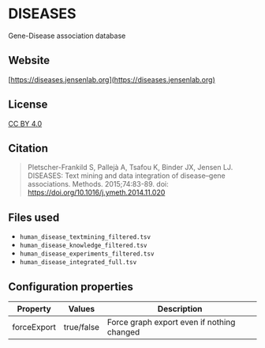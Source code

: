 # DISEASES

Gene-Disease association database

## Website

[https://diseases.jensenlab.org](https://diseases.jensenlab.org)

## License

[CC BY 4.0](https://creativecommons.org/licenses/by/4.0/)

## Citation

> Pletscher-Frankild S, Pallejà A, Tsafou K, Binder JX, Jensen LJ. DISEASES: Text mining and data integration of disease–gene associations. Methods. 2015;74:83-89. doi: https://doi.org/10.1016/j.ymeth.2014.11.020

## Files used

  * `human_disease_textmining_filtered.tsv`
  * `human_disease_knowledge_filtered.tsv`
  * `human_disease_experiments_filtered.tsv`
  * `human_disease_integrated_full.tsv`

## Configuration properties

| Property    | Values     | Description                                |
|-------------|------------|--------------------------------------------|
| forceExport | true/false | Force graph export even if nothing changed |
